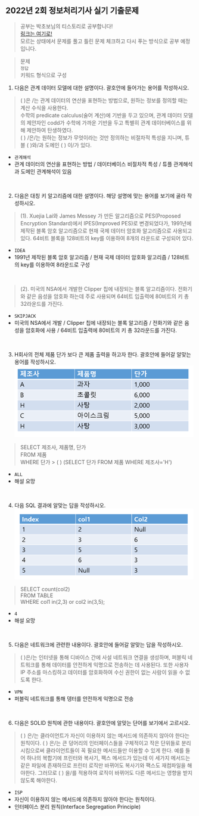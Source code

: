 ## 2022년 2회 정보처리기사 실기 기출문제

>공부는 박초보님의 티스토리로 공부합니다! <br>
>[링크는 여기로!](https://chobopark.tistory.com/291) <br>
>모르는 상태에서 문제를 풀고 틀린 문제 체크하고 다시 푸는 방식으로 공부 예정입니다.

>문제 <br>
>`정답` <br>
>키워드 형식으로 구성

1. 다음은 관계 데이터 모델에 대한 설명이다. 괄호안에 들어가는 용어를 작성하시오.
  >( )은 /는 관계 데이터의 연산을 표현하는 방법으로, 원하는 정보를 정의할 때는 계산 수식을 사용한다. <br>
수학의 predicate calculus(술어 계산)에 기반을 두고 있으며, 관계 데이터 모델의 제안자인 codd가 수학에 가까운 기반을 두고 특별히 관계 데이터베이스를 위해 제안하여 탄생하였다. <br>
( ) /은/는 원하는 정보가 무엇이라는 것만 정의하는 비절차적 특성을 지니며, 튜블 ( )와/과 도메인 ( ) 이/가 있다.
- `관계해석`
- 관계 데이터의 연산을 표현하는 방법 / 데이터베이스 비절차적 특성 / 튜플 관계해석과 도메인 관계해석이 있음

<br>

2. 다음은 대칭 키 알고리즘에 대한 설명이다. 해당 설명에 맞는 용어를 보기에 골라 작성하시오.

>(1). Xuejia Lai와 James Messey 가 만든 알고리즘으로 PES(Proposed Encryption Standard)에서 IPES(Improved PES)로 변경되었다가, 1991년에 제작된 블록 암호 알고리즘으로 현재 국제 데이터 암호화 알고리즘으로 사용되고 있다. 64비트 블록을 128비트의 key를 이용하여 8개의 라운드로 구성되어 있다.
- `IDEA`
- 1991년 제작된 블록 암호 알고리즘 / 현재 국제 데이터 암호화 알고리즘 / 128비트의 key를 이용하여 8라운드로 구성

<br>

>(2). 미국의 NSA에서 개발한 Clipper 칩에 내장되는 블록 알고리즘이다. 전화기와 같은 음성을 암호화 하는데 주로 사용되며 64비트 입출력에 80비트의 키 총 32라운드를 가진다.
- `SKIPJACK`
- 미국의 NSA에서 개발 / Clipper 칩에 내장되는 블록 알고리즘 / 전화기와 같은 음성을 암호화에 사용 / 64비트 입출력에 80비트의 키 총 32라운드를 가진다.

<br>

3. H회사의 전체 제품 단가 보다 큰 제품 출력을 하고자 한다. 괄호안에 들어갈 알맞는 용어를 작성하시오.
![202202_3](./png_file/202202_3.png)
>SELECT 제조사, 제품명, 단가 <br>
FROM 제품 <br>
WHERE 단가 > ( ) (SELECT 단가 FROM 제품 WHERE 제조사='H')
- `ALL`
- 해설 요망

<br>

4. 다음 SQL 결과에 알맞는 답을 작성하시오.
![2202_04](./png_file/2202_4.png)
>SELECT count(col2) <br>
>FROM TABLE <br>
>WHERE col1 in(2,3) or col2 in(3,5);
- `4`
- 해설 요망

<br>

5. 다음은 네트워크에 관련한 내용이다. 괄호안에 들어갈 알맞는 답을 작성하시오.
>( )은/는 인터넷을 통해 디바이스 간에 사설 네트워크 연결을 생성하며, 퍼블릭 네트워크를 통해 데이터를 안전하게 익명으로 전송하는 데 사용된다.
또한 사용자 IP 주소를 마스킹하고 데이터를 암호화하여 수신 권한이 없는 사람이 읽을 수 없도록 한다.
- `VPN`
- 퍼블릭 네트워크를 통해 뎅터를 안전하게 익명으로 전송

<br>

6. 다음은 SOLID 원칙에 관한 내용이다. 괄호안에 알맞는 단어를 보기에서 고르시오.
>( ) 은/는 클라이언트가 자신이 이용하지 않는 메서드에 의존하지 않아야 한다는 원칙이다.
( ) 은/는 큰 덩어리의 인터페이스들을 구체적이고 작은 단위들로 분리시킴으로써 클라이언트들이 꼭 필요한 메서드들만 이용할 수 있게 한다.
예를 들어 하나의 복합기에 프린터와 복사기, 팩스 메서드가 있는데 이 세가지 메서드는 같은 파일에 존재하므로 프린터 로직만 바뀌어도 복사기와 팩스도 재컴파일을 해야한다.
그러므로 ( ) 을/를 적용하여 로직이 바뀌어도 다른 메서드는 영향을 받지 않도록 해야한다.
- `ISP`
- 자신이 이용하지 않는 메서드에 의존하지 않아야 한다는 원칙이다.
- 인터페이스 분리 원칙(Interface Segregation Principle)